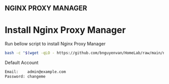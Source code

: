 NGINX PROXY MANAGER
---

# Install Nginx Proxy Manager
Run bellow script to install Nginx Proxy Manager
```bash
bash -c "$(wget -qLO - https://github.com/bnguyenvan/HomeLab/raw/main/nginxproxymanager/nginxproxymanager.sh)"

```

Default Account
```bash
Email:    admin@example.com
Password: changeme
```